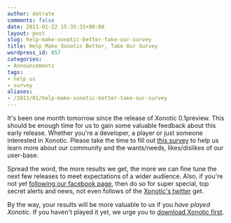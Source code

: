 ```yaml
---
author: detrate
comments: false
date: 2011-01-22 15:35:31+00:00
layout: post
slug: help-make-xonotic-better-take-our-survey
title: Help Make Xonotic Better, Take Our Survey
wordpress_id: 857
categories:
- Announcements
tags:
- help us
- survey
aliases:
- /2011/01/help-make-xonotic-better-take-our-survey
---
```


It's been one month tomorrow since the release of Xonotic 0.1preview.  This should be enough time for us to gain some valuable feedback about this early release.  Whether you're a developer, a player or just someone interested in Xonotic.  Please take the time to fill out [this survey](http://www.xonotic.org/survey/) to help us learn more about our community and the wants/needs, likes/dislikes of our user-base.

Spread the word, the more results we get, the more we can fine tune the next few releases to meet expectations of a wider audience.  Also, if you're not yet [following our facebook page](http://www.facebook.com/pages/Xonotic/106450756044750), then do so for super special, top secret alerts and news, not even follows of the [Xonotic's twitter](http://twitter.com/xonotic) get.

By the way, your results will be more valuable to us if you _have played Xonotic_.  If you haven't played it yet, we urge you to [download Xonotic first](http://www.xonotic.org/download/).
